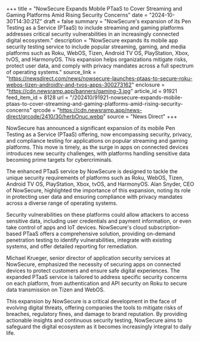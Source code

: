 +++
title = "NowSecure Expands Mobile PTaaS to Cover Streaming and Gaming Platforms Amid Rising Security Concerns"
date = "2024-10-30T14:30:21Z"
draft = false
summary = "NowSecure's expansion of its Pen Testing as a Service (PTaaS) to include streaming and gaming platforms addresses critical security vulnerabilities in an increasingly connected digital ecosystem."
description = "NowSecure expands its mobile app security testing service to include popular streaming, gaming, and media platforms such as Roku, WebOS, Tizen, Android TV OS, PlayStation, Xbox, tvOS, and HarmonyOS. This expansion helps organizations mitigate risks, protect user data, and comply with privacy mandates across a full spectrum of operating systems."
source_link = "https://newsdirect.com/news/nowsecure-launches-ptaas-to-secure-roku-webos-tizen-androidtv-and-tvos-apps-300273162"
enclosure = "https://cdn.newsramp.app/banners/gaming-3.jpg"
article_id = 91921
feed_item_id = 8128
url = "/202410/91921-nowsecure-expands-mobile-ptaas-to-cover-streaming-and-gaming-platforms-amid-rising-security-concerns"
qrcode = "https://cdn.newsramp.app/news-direct/qrcode/2410/30/herbOnuc.webp"
source = "News Direct"
+++

<p>NowSecure has announced a significant expansion of its mobile Pen Testing as a Service (PTaaS) offering, now encompassing security, privacy, and compliance testing for applications on popular streaming and gaming platforms. This move is timely, as the surge in apps on connected devices introduces new security challenges, with platforms handling sensitive data becoming prime targets for cybercriminals.</p><p>The enhanced PTaaS service by NowSecure is designed to tackle the unique security requirements of platforms such as Roku, WebOS, Tizen, Android TV OS, PlayStation, Xbox, tvOS, and HarmonyOS. Alan Snyder, CEO of NowSecure, highlighted the importance of this expansion, noting its role in protecting user data and ensuring compliance with privacy mandates across a diverse range of operating systems.</p><p>Security vulnerabilities on these platforms could allow attackers to access sensitive data, including user credentials and payment information, or even take control of apps and IoT devices. NowSecure's cloud subscription-based PTaaS offers a comprehensive solution, providing on-demand penetration testing to identify vulnerabilities, integrate with existing systems, and offer detailed reporting for remediation.</p><p>Michael Krueger, senior director of application security services at NowSecure, emphasized the necessity of securing apps on connected devices to protect customers and ensure safe digital experiences. The expanded PTaaS service is tailored to address specific security concerns on each platform, from authentication and API security on Roku to secure data transmission on Tizen and WebOS.</p><p>This expansion by NowSecure is a critical development in the face of evolving digital threats, offering companies the tools to mitigate risks of breaches, regulatory fines, and damage to brand reputation. By providing actionable insights and continuous security testing, NowSecure aims to safeguard the digital ecosystem as it becomes increasingly integral to daily life.</p>